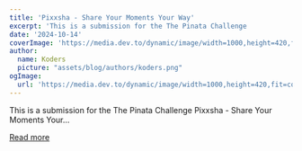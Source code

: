 ```yaml
---
title: 'Pixxsha - Share Your Moments Your Way'
excerpt: 'This is a submission for the The Pinata Challenge            Pixxsha - Share Your Moments Your...'
date: '2024-10-14'
coverImage: 'https://media.dev.to/dynamic/image/width=1000,height=420,fit=cover,gravity=auto,format=auto/https%3A%2F%2Fdev-to-uploads.s3.amazonaws.com%2Fuploads%2Farticles%2F0psy1vsan07cjjkqgc54.png'
author:
  name: Koders
  picture: "assets/blog/authors/koders.png"
ogImage:
  url: 'https://media.dev.to/dynamic/image/width=1000,height=420,fit=cover,gravity=auto,format=auto/https%3A%2F%2Fdev-to-uploads.s3.amazonaws.com%2Fuploads%2Farticles%2F0psy1vsan07cjjkqgc54.png'
---
```


This is a submission for the The Pinata Challenge            Pixxsha - Share Your Moments Your...

[Read more](https://dev.to/envitab/pixxsha-share-your-moments-your-way-1ipn)

